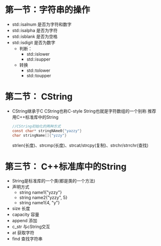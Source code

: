 # 第一节：字符串的操作
- std::isalnum 是否为字符和数字
- std::isalpha 是否为字符
- std::isblank 是否为空格
- std::isdigit 是否为数字
    - 判断：
      - std::islower
      - std::isupper
    - 转换
      - std::tolower
      - std::toupper
# 第二节： CString
- CString继承于C
  CString也称C-style String也就是字符数组的一个别称
  推荐用C++标准库中的String
  ```c
  //CString初始化的两种方式
  const char* stringNAme0{"yazzy"}
  char stringName[]{"yzzy"}
  ```
  strlen(长度)、strcmp(长度)、strcat/strcpy(复制)、strchr/strrchr(查找)

# 第三节： C++标准库中的String
- String是标准库的一个类(都是类的一个方法)
- 声明方式
  - string name1{"yzzy"}
  - string name2{"yzzy", 5}
  - string name1{4, "y"}
- size 长度
- capacity 容量
- append 添加
- c_str 与cString交互
- at 获取字符
- find 查找字符串